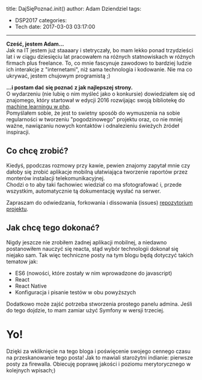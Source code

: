 title: DajSięPoznać.init()
author: Adam Dziendziel
tags:
  - DSP2017
categories:
  - Tech
date: 2017-03-03 03:17:00
---
__Cześć, jestem Adam...__   
Jak na IT jestem już staaaary i stetryczały, bo mam lekko ponad trzydzieści lat i w ciągu dziesięciu lat pracowałem na różnych statnowiskach w różnych firmach plus freelance. To, co mnie fascynuje zawodowo to bardziej ludzie ich interakcje z "internetami", niż sama technologia i kodowanie. Nie ma co ukrywać, jestem chujowym programistą ;)

__...i postam dać się poznać z jak najlepszej strony.__   
O wydarzeniu (nie lubię o nim myśleć jako o konkursie) dowiedziałem się od znajomego, który startował w edycji 2016 rozwijając swoją bibliotekę do [machine learningu w php](https://github.com/php-ai/php-ml).     
Pomyślałem sobie, że jest to swietny sposób do wymuszenia na sobie regularności w  tworzeniu "pogodzinowego" projektu oraz, co nie mniej ważne, nawiązaniu nowych kontaktów i odnalezieniu świeżych źródeł inspiracji. 

Co chcę zrobić?
-------
Kiedyś, ppodczas rozmowy przy kawie, pewien znajomy zapytał mnie czy dałoby się zrobić aplikacje mobilną ułatwiająca tworzenie raportów  przez monterów instalacji telekomunikacyjnej.      
Chodzi o to aby taki fachowiec wiedział co ma sfotografować i, przede wszystkim, automatycznie tą dokumentację wysłać na serwer.

Zapraszam do odwiedzania, forkowania i dissowania (issues) [repozytorium projektu](https://github.com/fadehelix/nativereport).


Jak chcę tego dokonać?
--------
Nigdy jeszcze nie zrobiłem żadnej aplikacji mobilnej, a niedawno postanowiłem nauczyć się reacta, stąd wybór technologii dokonał się niejako sam. 
Tak więc techniczne posty na tym blogu będą dotyczyć takich tematow jak:
* ES6 (nowości, które zostały w nim wprowadzone do javascript)
* React
* React Native
* Konfiguracja i pisanie testów w obu powyższych

Dodatkowo może zajść potrzeba stworzenia prostego panelu admina. Jeśli do tego dojdzie, to mam zamiar użyć Symfony w wersji trzeciej.

Yo!
===
Dzięki za wkliknięcie na tego bloga i poświęcenie swojego cennego czasu na przeskanowanie tego posta!  Jak to mawiali starożytni indianie: pierwsze posty za firewalla. Obiecuję poprawę jakości i poziomu merytorycznego w kolejnych wpisach;)